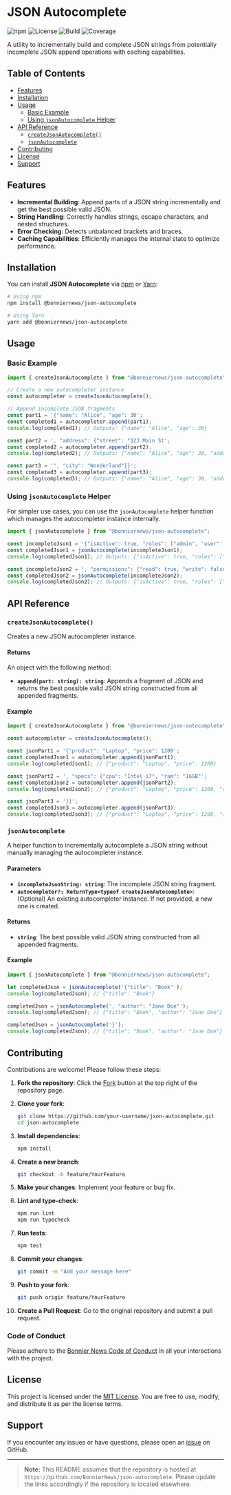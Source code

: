 # JSON Autocomplete

![npm](https://img.shields.io/npm/v/@bonniernews/json-autocomplete)
![License](https://img.shields.io/npm/l/@bonniernews/json-autocomplete)
![Build](https://github.com/BonnierNews/json-autocomplete/actions/workflows/build.yml/badge.svg)
![Coverage](https://img.shields.io/badge/coverage-100%25-brightgreen)

A utility to incrementally build and complete JSON strings from potentially incomplete JSON append operations with caching capabilities.

## Table of Contents

- [Features](#features)
- [Installation](#installation)
- [Usage](#usage)
  - [Basic Example](#basic-example)
  - [Using `jsonAutocomplete` Helper](#using-jsonautocomplete-helper)
- [API Reference](#api-reference)
  - [`createJsonAutocomplete()`](#createjsonautocomplete)
  - [`jsonAutocomplete`](#jsonautocomplete)
- [Contributing](#contributing)
- [License](#license)
- [Support](#support)

## Features

- **Incremental Building**: Append parts of a JSON string incrementally and get the best possible valid JSON.
- **String Handling**: Correctly handles strings, escape characters, and nested structures.
- **Error Checking**: Detects unbalanced brackets and braces.
- **Caching Capabilities**: Efficiently manages the internal state to optimize performance.

## Installation

You can install **JSON Autocomplete** via [npm](https://www.npmjs.com/) or [Yarn](https://yarnpkg.com/):

```bash
# Using npm
npm install @bonniernews/json-autocomplete

# Using Yarn
yarn add @bonniernews/json-autocomplete
```

## Usage

### Basic Example

```typescript
import { createJsonAutocomplete } from "@bonniernews/json-autocomplete";

// Create a new autocompleter instance
const autocompleter = createJsonAutocomplete();

// Append incomplete JSON fragments
const part1 = '{"name": "Alice", "age": 30';
const completed1 = autocompleter.append(part1);
console.log(completed1); // Outputs: {"name": "Alice", "age": 30}

const part2 = ', "address": {"street": "123 Main St';
const completed2 = autocompleter.append(part2);
console.log(completed2); // Outputs: {"name": "Alice", "age": 30, "address": {"street": "123 Main St"}}

const part3 = '", "city": "Wonderland"}}';
const completed3 = autocompleter.append(part3);
console.log(completed3); // Outputs: {"name": "Alice", "age": 30, "address": {"street": "123 Main St", "city": "Wonderland"}}
```

### Using `jsonAutocomplete` Helper

For simpler use cases, you can use the `jsonAutocomplete` helper function which manages the autocompleter instance internally.

```typescript
import { jsonAutocomplete } from "@bonniernews/json-autocomplete";

const incompleteJson1 = '{"isActive": true, "roles": ["admin", "user"';
const completedJson1 = jsonAutocomplete(incompleteJson1);
console.log(completedJson1); // Outputs: {"isActive": true, "roles": ["admin", "user"]}

const incompleteJson2 = ', "permissions": {"read": true, "write": false';
const completedJson2 = jsonAutocomplete(incompleteJson2);
console.log(completedJson2); // Outputs: {"isActive": true, "roles": ["admin", "user"], "permissions": {"read": true, "write": false}}
```

## API Reference

### `createJsonAutocomplete()`

Creates a new JSON autocompleter instance.

#### Returns

An object with the following method:

- **`append(part: string): string`**: Appends a fragment of JSON and returns the best possible valid JSON string constructed from all appended fragments.

#### Example

```typescript
import { createJsonAutocomplete } from "@bonniernews/json-autocomplete";

const autocompleter = createJsonAutocomplete();

const jsonPart1 = '{"product": "Laptop", "price": 1200';
const completedJson1 = autocompleter.append(jsonPart1);
console.log(completedJson1); // {"product": "Laptop", "price": 1200}

const jsonPart2 = ', "specs": {"cpu": "Intel i7", "ram": "16GB"';
const completedJson2 = autocompleter.append(jsonPart2);
console.log(completedJson2); // {"product": "Laptop", "price": 1200, "specs": {"cpu": "Intel i7", "ram": "16GB"}}

const jsonPart3 = '}}';
const completedJson3 = autocompleter.append(jsonPart3);
console.log(completedJson3); // {"product": "Laptop", "price": 1200, "specs": {"cpu": "Intel i7", "ram": "16GB"}}
```

### `jsonAutocomplete`

A helper function to incrementally autocomplete a JSON string without manually managing the autocompleter instance.

#### Parameters

- **`incompleteJsonString: string`**: The incomplete JSON string fragment.
- **`autocompleter?: ReturnType<typeof createJsonAutocomplete>`**: (Optional) An existing autocompleter instance. If not provided, a new one is created.

#### Returns

- **`string`**: The best possible valid JSON string constructed from all appended fragments.

#### Example

```typescript
import { jsonAutocomplete } from "@bonniernews/json-autocomplete";

let completedJson = jsonAutocomplete('{"title": "Book"');
console.log(completedJson); // {"title": "Book"}

completedJson = jsonAutocomplete(', "author": "Jane Doe"');
console.log(completedJson); // {"title": "Book", "author": "Jane Doe"}

completedJson = jsonAutocomplete('}');
console.log(completedJson); // {"title": "Book", "author": "Jane Doe"}
```

## Contributing

Contributions are welcome! Please follow these steps:

1. **Fork the repository**: Click the [Fork](https://github.com/BonnierNews/json-autocomplete/fork) button at the top right of the repository page.
2. **Clone your fork**:

   ```bash
   git clone https://github.com/your-username/json-autocomplete.git
   cd json-autocomplete
   ```

3. **Install dependencies**:

   ```bash
   npm install
   ```

4. **Create a new branch**:

   ```bash
   git checkout -b feature/YourFeature
   ```

5. **Make your changes**: Implement your feature or bug fix.
6. **Lint and type-check**:

   ```bash
   npm run lint
   npm run typecheck
   ```

7. **Run tests**:

   ```bash
   npm test
   ```

8. **Commit your changes**:

   ```bash
   git commit -m "Add your message here"
   ```

9. **Push to your fork**:

   ```bash
   git push origin feature/YourFeature
   ```

10. **Create a Pull Request**: Go to the original repository and submit a pull request.

### Code of Conduct

Please adhere to the [Bonnier News Code of Conduct](https://github.com/BonnierNews/json-autocomplete/blob/main/CODE_OF_CONDUCT.md) in all your interactions with the project.

## License

This project is licensed under the [MIT License](./LICENSE). You are free to use, modify, and distribute it as per the license terms.

## Support

If you encounter any issues or have questions, please open an [issue](https://github.com/BonnierNews/json-autocomplete/issues) on GitHub.

---

> **Note:** This README assumes that the repository is hosted at `https://github.com/BonnierNews/json-autocomplete`. Please update the links accordingly if the repository is located elsewhere.
